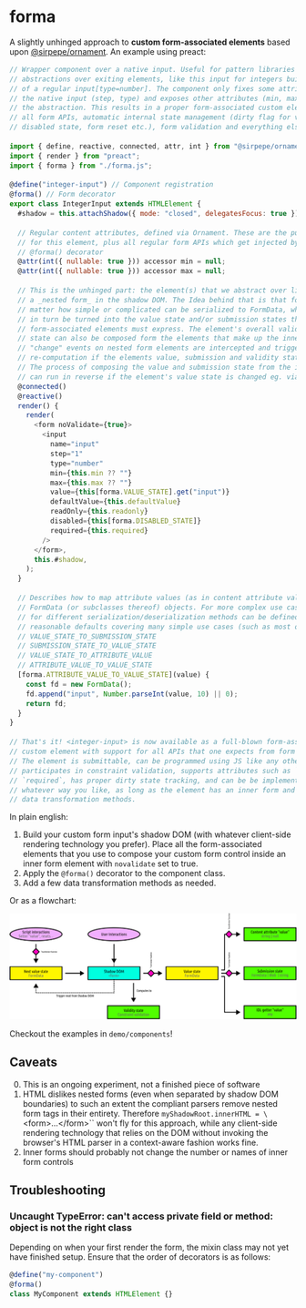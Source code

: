 # forma

A slightly unhinged approach to **custom form-associated elements** based upon [@sirpepe/ornament](https://www.npmjs.com/package/@sirpepe/ornament). An example using preact:

```js
// Wrapper component over a native input. Useful for pattern libraries or simple
// abstractions over exiting elements, like this input for integers built on top
// of a regular input[type=number]. The component only fixes some attributes of
// the native input (step, type) and exposes other attributes (min, max) through
// the abstraction. This results in a proper form-associated custom element with
// all form APIs, automatic internal state management (dirty flag for value,
// disabled state, form reset etc.), form validation and everything else.

import { define, reactive, connected, attr, int } from "@sirpepe/ornament";
import { render } from "preact";
import { forma } from "./forma.js";

@define("integer-input") // Component registration
@forma() // Form decorator
export class IntegerInput extends HTMLElement {
  #shadow = this.attachShadow({ mode: "closed", delegatesFocus: true });

  // Regular content attributes, defined via Ornament. These are the public API
  // for this element, plus all regular form APIs which get injected by the
  // @forma() decorator
  @attr(int({ nullable: true })) accessor min = null;
  @attr(int({ nullable: true })) accessor max = null;

  // This is the unhinged part: the element(s) that we abstract over live inside
  // a _nested form_ in the shadow DOM. The Idea behind that is that forms, not
  // matter how simple or complicated can be serialized to FormData, which can
  // in turn be turned into the value state and/or submission states that
  // form-associated elements must express. The element's overall validation
  // state can also be composed form the elements that make up the inner form.
  // "change" events on nested form elements are intercepted and trigger
  // re-computation if the elements value, submission and validity states.
  // The process of composing the value and submission state from the inner form
  // can run in reverse if the element's value state is changed eg. via JS.
  @connected()
  @reactive()
  render() {
    render(
      <form noValidate={true}>
        <input
          name="input"
          step="1"
          type="number"
          min={this.min ?? ""}
          max={this.max ?? ""}
          value={this[forma.VALUE_STATE].get("input")}
          defaultValue={this.defaultValue}
          readOnly={this.readonly}
          disabled={this[forma.DISABLED_STATE]}
          required={this.required}
        />
      </form>,
      this.#shadow,
    );
  }

  // Describes how to map attribute values (as in content attribute values) to
  // FormData (or subclasses thereof) objects. For more complex use cases, up to
  // for different serialization/deserialization methods can be defined, with
  // reasonable defaults covering many simple use cases (such as most of this):
  // VALUE_STATE_TO_SUBMISSION_STATE
  // SUBMISSION_STATE_TO_VALUE_STATE
  // VALUE_STATE_TO_ATTRIBUTE_VALUE
  // ATTRIBUTE_VALUE_TO_VALUE_STATE
  [forma.ATTRIBUTE_VALUE_TO_VALUE_STATE](value) {
    const fd = new FormData();
    fd.append("input", Number.parseInt(value, 10) || 0);
    return fd;
  }
}

// That's it! <integer-input> is now available as a full-blown form-associated
// custom element with support for all APIs that one expects from form controls.
// The element is submittable, can be programmed using JS like any other input,
// participates in constraint validation, supports attributes such as `name` and
// `required`, has proper dirty state tracking, and can be be implemented in
// whatever way you like, as long as the element has an inner form and a few
// data transformation methods.
```

In plain english:

1. Build your custom form input's shadow DOM (with whatever client-side rendering technology you prefer). Place all the form-associated elements that you use to compose your custom form control inside an inner form element with `novalidate` set to true.
2. Apply the `@forma()` decorator to the component class.
3. Add a few data transformation methods as needed.

Or as a flowchart:

![forma explained as a flowchart](https://github.com/SirPepe/forma/raw/main/form-flow-simplified.png)

Checkout the examples in `demo/components`!

## Caveats

0. This is an ongoing experiment, not a finished piece of software
1. HTML dislikes nested forms (even when separated by shadow DOM boundaries) to such an extent the compliant parsers remove nested form tags in their entirety. Therefore `myShadowRoot.innerHTML = \`\<form\>...\</form\>\`` won't fly for this approach, while any client-side rendering technology that relies on the DOM without invoking the browser's HTML parser in a context-aware fashion works fine.
2. Inner forms should probably not change the number or names of inner form controls

## Troubleshooting

### Uncaught TypeError: can't access private field or method: object is not the right class

Depending on when your first render the form, the mixin class may not yet have finished setup. Ensure that the order of decorators is as follows:

```js
@define("my-component")
@forma()
class MyComponent extends HTMLElement {}
```
